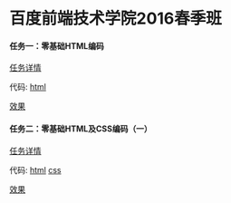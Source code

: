 # 百度前端技术学院2016春季班

#### 任务一：零基础HTML编码

[任务详情](http://ife.baidu.com/task/detail?taskId=1)

代码: 
[html](https://github.com/kawaiiryuu/ife_work/blob/master/task1.html)

[效果](http://htmlpreview.github.io/?https://github.com/kawaiiryuu/ife_work/blob/master/task1.html)

#### 任务二：零基础HTML及CSS编码（一）

[任务详情](http://ife.baidu.com/task/detail?taskId=2)

代码: 
[html](https://github.com/kawaiiryuu/ife_work/blob/master/task2.html)
[css](https://github.com/kawaiiryuu/ife_work/blob/master/task2.css)

[效果](http://htmlpreview.github.io/?https://github.com/kawaiiryuu/ife_work/blob/master/task2.html)

